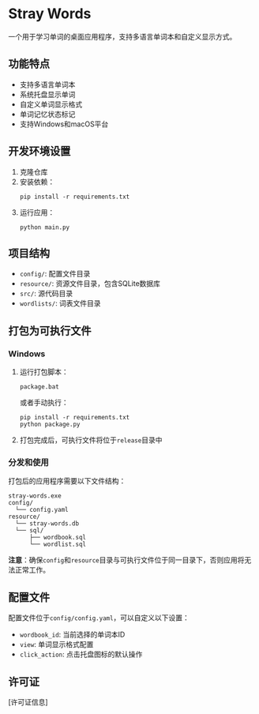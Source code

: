 # Stray Words

一个用于学习单词的桌面应用程序，支持多语言单词本和自定义显示方式。

## 功能特点

- 支持多语言单词本
- 系统托盘显示单词
- 自定义单词显示格式
- 单词记忆状态标记
- 支持Windows和macOS平台

## 开发环境设置

1. 克隆仓库
2. 安装依赖：
   ```
   pip install -r requirements.txt
   ```
3. 运行应用：
   ```
   python main.py
   ```

## 项目结构

- `config/`: 配置文件目录
- `resource/`: 资源文件目录，包含SQLite数据库
- `src/`: 源代码目录
- `wordlists/`: 词表文件目录

## 打包为可执行文件

### Windows

1. 运行打包脚本：
   ```
   package.bat
   ```
   或者手动执行：
   ```
   pip install -r requirements.txt
   python package.py
   ```

2. 打包完成后，可执行文件将位于`release`目录中

### 分发和使用

打包后的应用程序需要以下文件结构：

```
stray-words.exe
config/
  └── config.yaml
resource/
  └── stray-words.db
  └── sql/
      ├── wordbook.sql
      └── wordlist.sql
```

**注意**：确保`config`和`resource`目录与可执行文件位于同一目录下，否则应用将无法正常工作。

## 配置文件

配置文件位于`config/config.yaml`，可以自定义以下设置：

- `wordbook_id`: 当前选择的单词本ID
- `view`: 单词显示格式配置
- `click_action`: 点击托盘图标的默认操作

## 许可证

[许可证信息]
